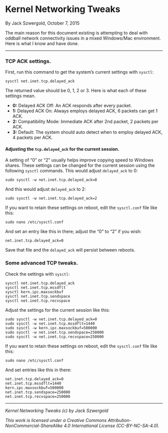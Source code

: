 # Kernel Networking Tweaks

By Jack Szwergold, October 7, 2015

The main reason for this document existing is attempting to deal with oddball network connectivity issues in a mixed Windows/Mac environment. Here is what I know and have done.

***

### TCP ACK settings.

First, run this command to get the system’s current settings with `sysctl`:

    sysctl net.inet.tcp.delayed_ack

The returned value should be 0, 1, 2 or 3. Here is what each of these settings mean.

- **0:** Delayed ACK Off: An ACK responds after every packet.
- **1:** Delayed ACK On: Always employs delayed ACK, 6 packets can get 1 ACK.
- **2:** Compatibility Mode: Immediate ACK after 2nd packet, 2 packets per ACK.
- **3:** Default: The system should auto detect when to employ delayed ACK, 4 packets per ACK.

#### Adjusting the `tcp.delayed_ack` for the current session.

A setting of “0” or “2” usually helps improve copying speed to Windows shares. These settings can be changed for the current session using the following `sysctl` commands. This would adjust `delayed_ack` to 0:

	sudo sysctl -w net.inet.tcp.delayed_ack=0

And this would adjust `delayed_ack` to 2:

	sudo sysctl -w net.inet.tcp.delayed_ack=2

If you want to retain these settings on reboot, edit the `sysctl.conf` file like this:

    sudo nano /etc/sysctl.conf

And set an entry like this in there; adjust the “0” to “2” if you wish:

	net.inet.tcp.delayed_ack=0

Save that file and the `delayed_ack` will persist between reboots.

### Some advanced TCP tweaks.

Check the settings with `sysctl`:

	sysctl net.inet.tcp.delayed_ack
	sysctl net.inet.tcp.mssdflt
	sysctl kern.ipc.maxsockbuf
	sysctl net.inet.tcp.sendspace
	sysctl net.inet.tcp.recvspace

Adjust the settings for the current session like this:

	sudo sysctl -w net.inet.tcp.delayed_ack=0
	sudo sysctl -w net.inet.tcp.mssdflt=1440
	sudo sysctl -w kern.ipc.maxsockbuf=500000
	sudo sysctl -w net.inet.tcp.sendspace=250000
	sudo sysctl -w net.inet.tcp.recvspace=250000

If you want to retain these settings on reboot, edit the `sysctl.conf` file like this:

	sudo nano /etc/sysctl.conf

And set entries like this in there:
	
	net.inet.tcp.delayed_ack=0
	net.inet.tcp.mssdflt=1440
	kern.ipc.maxsockbuf=500000
	net.inet.tcp.sendspace=250000
	net.inet.tcp.recvspace=250000

***

*Kernel Networking Tweaks (c) by Jack Szwergold*

*This work is licensed under a Creative Commons Attribution-NonCommercial-ShareAlike 4.0 International License (CC-BY-NC-SA-4.0).*
